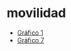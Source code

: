 # movilidad

+ [Gráfico 1](https://loveoken.github.io/prototipo-chart-js/views/graph1.html)
+ [Gráfico 7](https://loveoken.github.io/prototipo-chart-js/views/graph7.html)